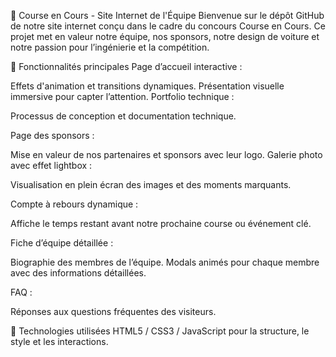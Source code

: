 🚗 Course en Cours - Site Internet de l'Équipe
Bienvenue sur le dépôt GitHub de notre site internet conçu dans le cadre du concours Course en Cours. Ce projet met en valeur notre équipe, nos sponsors, notre design de voiture et notre passion pour l’ingénierie et la compétition.

🌟 Fonctionnalités principales
Page d’accueil interactive :

Effets d'animation et transitions dynamiques.
Présentation visuelle immersive pour capter l’attention.
Portfolio technique :

Processus de conception et documentation technique.

Page des sponsors :

Mise en valeur de nos partenaires et sponsors avec leur logo.
Galerie photo avec effet lightbox :

Visualisation en plein écran des images et des moments marquants.

Compte à rebours dynamique :

Affiche le temps restant avant notre prochaine course ou événement clé.

Fiche d’équipe détaillée :

Biographie des membres de l’équipe.
Modals animés pour chaque membre avec des informations détaillées.

FAQ :

Réponses aux questions fréquentes des visiteurs.

🚀 Technologies utilisées
HTML5 / CSS3 / JavaScript pour la structure, le style et les interactions.
